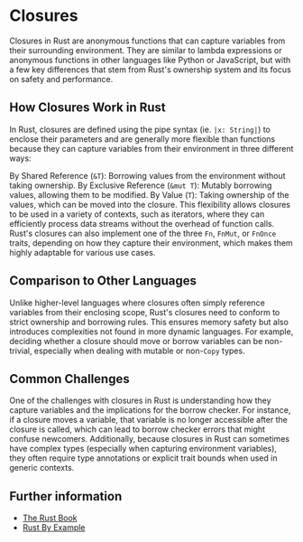 # Closures

Closures in Rust are anonymous functions that can capture variables from their surrounding environment. They are similar to lambda expressions or anonymous functions in other languages like Python or JavaScript, but with a few key differences that stem from Rust's ownership system and its focus on safety and performance.

## How Closures Work in Rust

In Rust, closures are defined using the pipe syntax (ie. `|x: String|`) to enclose their parameters and are generally more flexible than functions because they can capture variables from their environment in three different ways:

By Shared Reference (`&T`): Borrowing values from the environment without taking ownership.
By Exclusive Reference (`&mut T`): Mutably borrowing values, allowing them to be modified.
By Value (`T`): Taking ownership of the values, which can be moved into the closure.
This flexibility allows closures to be used in a variety of contexts, such as iterators, where they can efficiently process data streams without the overhead of function calls. Rust's closures can also implement one of the three `Fn`, `FnMut`, or `FnOnce` traits, depending on how they capture their environment, which makes them highly adaptable for various use cases.

## Comparison to Other Languages

Unlike higher-level languages where closures often simply reference variables from their enclosing scope, Rust's closures need to conform to strict ownership and borrowing rules. This ensures memory safety but also introduces complexities not found in more dynamic languages. For example, deciding whether a closure should move or borrow variables can be non-trivial, especially when dealing with mutable or non-`Copy` types.

## Common Challenges

One of the challenges with closures in Rust is understanding how they capture variables and the implications for the borrow checker. For instance, if a closure moves a variable, that variable is no longer accessible after the closure is called, which can lead to borrow checker errors that might confuse newcomers. Additionally, because closures in Rust can sometimes have complex types (especially when capturing environment variables), they often require type annotations or explicit trait bounds when used in generic contexts.

## Further information

- [The Rust Book](https://doc.rust-lang.org/stable/book/ch13-01-closures.html)
- [Rust By Example](https://doc.rust-lang.org/rust-by-example/fn/closures.html)
